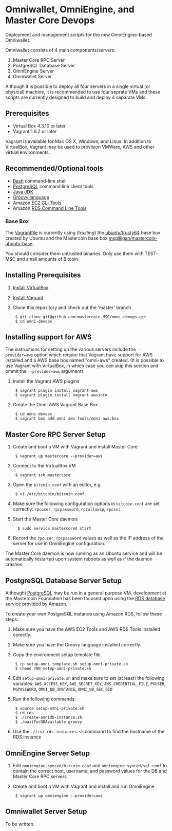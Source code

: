 # Omniwallet, OmniEngine, and Master Core Devops
 
Deployment and management scripts for the new OmniEngine-based Omniwallet.

Omniwallet consists of 4 main components/servers:

1. Master Core RPC Server
1. PostgreSQL Database Server
1. OmniEngine Server
1. Omniwallet Server

Although it is possible to deploy all four servers in a single virtual (or physical) machine, it is recommended to use four seprate VMs and these scripts are currently designed to build and deploy 4 separate VMs.

## Prerequisites

* Virtual Box 4.3.10 or later
* Vagrant 1.6.2 or later

Vagrant is available for Mac OS X, Windows, and  Linux. In addition to VirtualBox, Vagrant may be used to provision VMWare, AWS and other virtual environments.

## Recommended/Optional tools

* [Bash](http://www.gnu.org/software/bash/) command-line shell
* [PostgreSQL](http://www.postgresql.org/download/) command line client tools
* [Java JDK](http://www.oracle.com/technetwork/java/javase/downloads/index.html)
* [Groovy language](http://beta.groovy-lang.org/download.html)
* Amazon [EC2 CLI Tools](http://docs.aws.amazon.com/AWSEC2/latest/CommandLineReference/ec2-cli-get-set-up.html)
* Amazon [RDS Command Line Tools](http://docs.aws.amazon.com/AmazonRDS/latest/CommandLineReference/StartCLI.html)

### Base Box

The [Vagrantfile](Vagrantfile) is currently using (*trusting*) the [ubuntu/trusty64](https://vagrantcloud.com/ubuntu/trusty64) base box created by Ubuntu and the Mastercoin base box [msgilligan/mastercoin-ubuntu-base](https://vagrantcloud.com/msgilligan/mastercoin-ubuntu-base).

You should consider them untrusted binaries. Only use them with TEST-MSC and small amounts of Bitcoin.

## Installing Prerequisites

1. [Install VirtualBox](https://www.virtualbox.org/manual/ch02.html)
1. [Install Vagrant](http://docs.vagrantup.com/v2/installation/)
1. Clone this repository and check out the 'master' branch

        $ git clone git@github.com:mastercoin-MSC/omni-devops.git
        $ cd omni-devops

## Installing support for AWS

The instructions for setting up the various servers include the `--provider=aws` option which require that Vagrant have support for AWS installed and a AWS base box named "omni-aws" created. (It is possible to use Vagrant with VirtualBox, in which case you can skip this section and ommit the `--provider=aws` argument) 

1. Install the Vagrant AWS plugins

        $ vagrant plugin install vagrant-aws
        $ vagrant plugin install vagrant-awsinfo

1. Create the Omni AWS Vagrant Base Box

        $ cd omni-devops
        $ vagrant box add omni-aws tools/omni-aws.box

## Master Core RPC Server Setup

1. Create and boot a VM with Vagrant and install Master Core

        $ vagrant up mastercore --provider=aws

1. Connect to the VirtualBox VM

        $ vagrant ssh mastercore

1. Open the `bitcoin.conf` with an editor, e.g.

        $ vi /etc/bitcoin/bitcoin.conf

1. Make sure the following configuration options in `bitcoin.conf` are set correctly: `rpcuser`, `rpcpassword`, `rpcallowip`, `rpcssl`.

1. Start the Master Core daemon:

         $ sudo service mastercored start

1. Record the `rpcuser`, `rpcpassword` values as well as the IP address of the server for use in OmniEngine configuration.

The Master Core daemon is now running as an Ubuntu service and will be automatically restarted upon system reboots as well as if the daemon crashes.

## PostgreSQL Database Server Setup

Althought [PostgreSQL](http://www.postgresql.org) may be run in a general purpose VM, development at the Mastercoin Foundation has been focused upon using the [RDS database service](http://aws.amazon.com/rds/postgresql/) provided by Amazon.

To create your own PostgreSQL instance using Amazon RDS, follow these steps:

1. Make sure you have the AWS EC2 Tools and AWS RDS Tools installed corectly.

1. Make sure you have the Groovy language installed correctly.

1. Copy the environment setup template file.

        $ cp setup-omni-template.sh setup-omni-private.sh
        $ chmod 700 setup-omni-private.sh

1. Edit `setup-omni-private.sh` and make sure to set (at least) the following variables: `AWS_ACCESS_KEY`, `AWS_SECRET_KEY`, `AWS_CREDENTIAL_FILE`, `PGUSER`, `PGPASSWORD`, `OMNI_DB_INSTANCE`, `OMNI_DB_SEC_GID`

1. Run the following commands:

        $ source setup-omni-private.sh
        $ cd rds
        $ ./create-omnidb-instance.sh
        $ ./waitForDBAvailable.groovy

1. Use the `./list-rds-instances.sh` command to find the hostname of the RDS instance

## OmniEngine Server Setup

1. Edit `omniengine-synced/bitcoin.conf` and `omniengine-synced/sql.conf` to contain the correct host, username, and password values for the DB and Master Core RPC servers.

1. Create and boot a VM with Vagrant and install and run OmniEngine

        $ vagrant up omniengine --provider=aws

## Omniwallet Server Setup

To be written.






